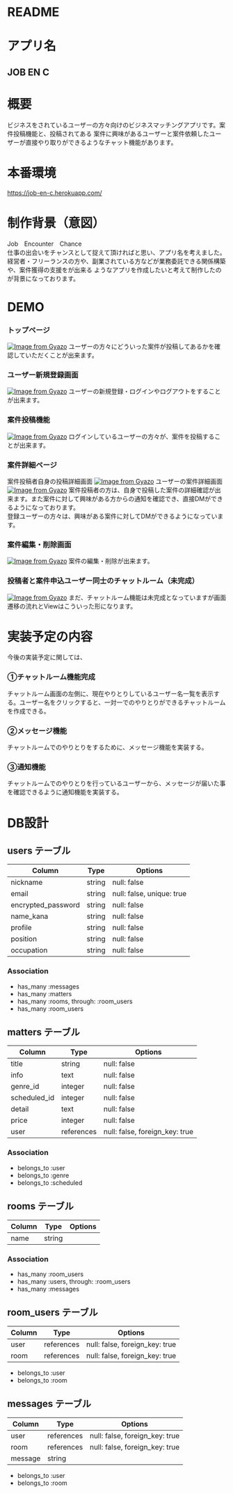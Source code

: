 # README

# アプリ名

 ## JOB EN C

# 概要

ビジネスをされているユーザーの方々向けのビジネスマッチングアプリです。案件投稿機能と、投稿されてある
案件に興味があるユーザーと案件依頼したユーザーが直接やり取りができるようなチャット機能があります。


# 本番環境

https://job-en-c.herokuapp.com/

# 制作背景（意図）

Job　Encounter　Chance  
仕事の出会いをチャンスとして捉えて頂ければと思い、アプリ名を考えました。  
経営者・フリーランスの方や、副業されている方などが業務委託できる関係構築や、案件獲得の支援をが出来る
ようなアプリを作成したいと考えて制作したのが背景になっております。

# DEMO
### トップページ
[![Image from Gyazo](https://i.gyazo.com/34e1022e2e036152dbd834ab004b943f.gif)](https://gyazo.com/34e1022e2e036152dbd834ab004b943f)
ユーザーの方々にどういった案件が投稿してあるかを確認していただくことが出来ます。


### ユーザー新規登録画面
[![Image from Gyazo](https://i.gyazo.com/503e49055315f881ed1290310869c395.gif)](https://gyazo.com/503e49055315f881ed1290310869c395)
ユーザーの新規登録・ログインやログアウトをすることが出来ます。

### 案件投稿機能
[![Image from Gyazo](https://i.gyazo.com/d0f0994d9e0771fddbe36dba9a9daeea.gif)](https://gyazo.com/d0f0994d9e0771fddbe36dba9a9daeea)
ログインしているユーザーの方々が、案件を投稿することが出来ます。

### 案件詳細ページ
案件投稿者自身の投稿詳細画面
[![Image from Gyazo](https://i.gyazo.com/7848dd31339c7810462b8587efa59e4c.gif)](https://gyazo.com/7848dd31339c7810462b8587efa59e4c)
ユーザーの案件詳細画面
[![Image from Gyazo](https://i.gyazo.com/9d2adf7e1d06666e6b75e0d0015bb3ec.gif)](https://gyazo.com/9d2adf7e1d06666e6b75e0d0015bb3ec)
案件投稿者の方は、自身で投稿した案件の詳細確認が出来ます。また案件に対して興味がある方からの通知を確認でき、直接DMができるようになっております。  
登録ユーザーの方々は、興味がある案件に対してDMができるようになっています。
  

### 案件編集・削除画面
[![Image from Gyazo](https://i.gyazo.com/a617e335acc59adbc1e196a0219cf05d.gif)](https://gyazo.com/a617e335acc59adbc1e196a0219cf05d)
案件の編集・削除が出来ます。

### 投稿者と案件申込ユーザー同士のチャットルーム（未完成）
[![Image from Gyazo](https://i.gyazo.com/6cd8ed24e5346ed257dffe6a0a4d5fd4.gif)](https://gyazo.com/6cd8ed24e5346ed257dffe6a0a4d5fd4)
まだ、チャットルーム機能は未完成となっていますが画面遷移の流れとViewはこういった形になります。

# 実装予定の内容
今後の実装予定に関しては、  
### ①チャットルーム機能完成
チャットルーム画面の左側に、現在やりとりしているユーザー名一覧を表示する。ユーザー名をクリックすると、一対一でのやりとりができるチャットルームを作成できる。

### ②メッセージ機能
チャットルームでのやりとりをするために、メッセージ機能を実装する。

### ③通知機能
チャットルームでのやりとりを行っているユーザーから、メッセージが届いた事を確認できるように通知機能を実装する。  



# DB設計
## users テーブル

| Column             | Type   | Options                   |
| ------------------ | ------ | --------------------------|
| nickname           | string | null: false               |
| email              | string | null: false, unique: true |
| encrypted_password | string | null: false               |
| name_kana          | string | null: false               |
| profile            | string | null: false               |
| position           | string | null: false               |
| occupation         | string | null: false               |


### Association

- has_many :messages
- has_many :matters
- has_many :rooms, through: :room_users
- has_many :room_users


## matters テーブル

| Column                  | Type      | Options                                      |
| ----------------------- | --------- | -------------------------------------------- |
| title                   | string    | null: false                                  |
| info                    | text      | null: false                                  |
| genre_id                | integer   | null: false                                  |
| scheduled_id            | integer   | null: false                                  |
| detail                  | text      | null: false                                  |
| price                   | integer   | null: false                                  |
| user                    | references| null: false, foreign_key: true               |

### Association

- belongs_to :user
- belongs_to :genre
- belongs_to :scheduled


## rooms テーブル

| Column                  | Type      | Options                                      |
| ----------------------- | --------- | -------------------------------------------- |
| name                    | string    |                                              |

### Association

- has_many :room_users
- has_many :users, through: :room_users
- has_many :messages


## room_users テーブル

| Column                  | Type      | Options                                      |
| ----------------------- | --------- | -------------------------------------------- |
| user                    | references| null: false, foreign_key: true               |
| room                    | references| null: false, foreign_key: true               |

- belongs_to :user
- belongs_to :room


## messages テーブル

| Column                  | Type      | Options                                      |
| ----------------------- | --------- | -------------------------------------------- |
| user                    | references| null: false, foreign_key: true               |
| room                    | references| null: false, foreign_key: true               |
| message                 | string    |                                              |

- belongs_to :user
- belongs_to :room

